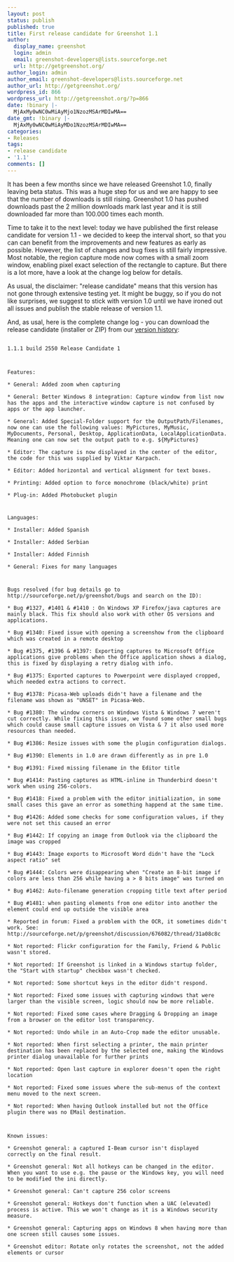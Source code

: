 ```yaml
---
layout: post
status: publish
published: true
title: First release candidate for Greenshot 1.1
author:
  display_name: greenshot
  login: admin
  email: greenshot-developers@lists.sourceforge.net
  url: http://getgreenshot.org/
author_login: admin
author_email: greenshot-developers@lists.sourceforge.net
author_url: http://getgreenshot.org/
wordpress_id: 866
wordpress_url: http://getgreenshot.org/?p=866
date: !binary |-
  MjAxMy0wNC0wMiAyMjo1NzozMSArMDIwMA==
date_gmt: !binary |-
  MjAxMy0wNC0wMiAyMDo1NzozMSArMDIwMA==
categories:
- Releases
tags:
- release candidate
- '1.1'
comments: []
---
```

<p>It has been a few months since we have released Greenshot 1.0, finally leaving beta status. This was a huge step for us and we are happy to see that the number of downloads is still rising. Greenshot 1.0 has pushed downloads past the 2 million downloads mark last year and it is still downloaded far more than 100.000 times each month.</p>
<p>Time to take it to the next level: today we have published the first release candidate for version 1.1 - we decided to keep the interval short, so that you can can benefit from the improvements and new features as early as possible. However, the list of changes and bug fixes is still fairly impressive. Most notable, the region capture mode now comes with a small zoom window, enabling pixel exact selection of the rectangle to capture. But there is a lot more, have a look at the change log below for details.</p>
<p>As usual, the disclaimer: "release candidate" means that this version has not gone through extensive testing yet. It might be buggy, so if you do not like surprises, we suggest to stick with version 1.0 until we have ironed out all issues and publish the stable release of version 1.1.</p>
<p>And, as usal, here is the complete change log - you can download the release candidate (installer or ZIP) from our <a href="/version-history/">version history</a>:<br />
<code><br />
1.1.1 build 2550 Release Candidate 1</p>
<p>Features:<br />
* General: Added zoom when capturing<br />
* General: Better Windows 8 integration: Capture window from list now has the apps and the interactive window capture is not confused by apps or the app launcher.<br />
* General: Added Special-Folder support for the OutputPath/Filenames, now one can use the following values: MyPictures, MyMusic, MyDocuments, Personal, Desktop, ApplicationData, LocalApplicationData. Meaning one can now set the output path to e.g. ${MyPictures}<br />
* Editor: The capture is now displayed in the center of the editor, the code for this was supplied by Viktar Karpach.<br />
* Editor: Added horizontal and vertical alignment for text boxes.<br />
* Printing: Added option to force monochrome (black/white) print<br />
* Plug-in: Added Photobucket plugin</p>
<p>Languages:<br />
* Installer: Added Spanish<br />
* Installer: Added Serbian<br />
* Installer: Added Finnish<br />
* General: Fixes for many languages</p>
<p>Bugs resolved (for bug details go to http://sourceforge.net/p/greenshot/bugs and search on the ID):<br />
* Bug #1327, #1401 & #1410 : On Windows XP Firefox/java captures are mainly black. This fix should also work with other OS versions and applications.<br />
* Bug #1340: Fixed issue with opening a screenshow from the clipboard which was created in a remote desktop<br />
* Bug #1375, #1396 & #1397: Exporting captures to Microsoft Office applications give problems when the Office application shows a dialog, this is fixed by displaying a retry dialog with info.<br />
* Bug #1375: Exported captures to Powerpoint were displayed cropped, which needed extra actions to correct.<br />
* Bug #1378: Picasa-Web uploads didn't have a filename and the filename was shown as "UNSET" in Picasa-Web.<br />
* Bug #1380: The window corners on Windows Vista & Windows 7 weren't cut correctly. While fixing this issue, we found some other small bugs which could cause small capture issues on Vista & 7 it also used more resources than needed.<br />
* Bug #1386: Resize issues with some the plugin configuration dialogs.<br />
* Bug #1390: Elements in 1.0 are drawn differently as in pre 1.0<br />
* Bug #1391: Fixed missing filename in the Editor title<br />
* Bug #1414: Pasting captures as HTML-inline in Thunderbird doesn't work when using 256-colors.<br />
* Bug #1418: Fixed a problem with the editor initialization, in some small cases this gave an error as something happend at the same time.<br />
* Bug #1426: Added some checks for some configuration values, if they were not set this caused an error<br />
* Bug #1442: If copying an image from Outlook via the clipboard the image was cropped<br />
* Bug #1443: Image exports to Microsoft Word didn't have the "Lock aspect ratio" set<br />
* Bug #1444: Colors were disappearing when "Create an 8-bit image if colors are less than 256 while having a > 8 bits image" was turned on<br />
* Bug #1462: Auto-filename generation cropping title text after period<br />
* Bug #1481: when pasting elements from one editor into another the element could end up outside the visible area<br />
* Reported in forum: Fixed a problem with the OCR, it sometimes didn't work. See: http://sourceforge.net/p/greenshot/discussion/676082/thread/31a08c8c<br />
* Not reported: Flickr configuration for the Family, Friend & Public wasn't stored.<br />
* Not reported: If Greenshot is linked in a Windows startup folder, the "Start with startup" checkbox wasn't checked.<br />
* Not reported: Some shortcut keys in the editor didn't respond.<br />
* Not reported: Fixed some issues with capturing windows that were larger than the visible screen, logic should now be more reliable.<br />
* Not reported: Fixed some cases where Dragging & Dropping an image from a browser on the editor lost transparency.<br />
* Not reported: Undo while in an Auto-Crop made the editor unusable.<br />
* Not reported: When first selecting a printer, the main printer destination has been replaced by the selected one, making the Windows printer dialog unavailable for further prints<br />
* Not reported: Open last capture in explorer doesn't open the right location<br />
* Not reported: Fixed some issues where the sub-menus of the context menu moved to the next screen.<br />
* Not reported: When having Outlook installed but not the Office plugin there was no EMail destination.</p>
<p>Known issues:<br />
* Greenshot general: a captured I-Beam cursor isn't displayed correctly on the final result.<br />
* Greenshot general: Not all hotkeys can be changed in the editor. When you want to use e.g. the pause or the Windows key, you will need to be modified the ini directly.<br />
* Greenshot general: Can't capture 256 color screens<br />
* Greenshot general: Hotkeys don't function when a UAC (elevated) process is active. This we won't change as it is a Windows security measure.<br />
* Greenshot general: Capturing apps on Windows 8 when having more than one screen still causes some issues.<br />
* Greenshot editor: Rotate only rotates the screenshot, not the added elements or cursor<br />
</code></p>
